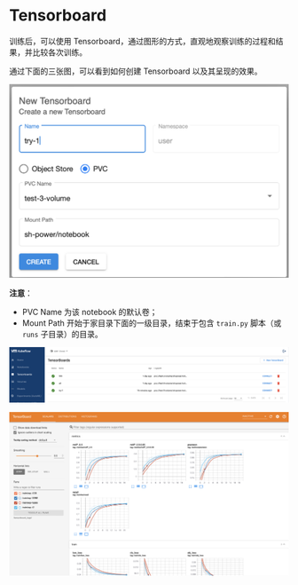 # Tensorboard

训练后，可以使用 Tensorboard，通过图形的方式，直观地观察训练的过程和结果，并比较各次训练。

通过下面的三张图，可以看到如何创建 Tensorboard 以及其呈现的效果。

![创建](pics/tensorboard-set.png)

**注意**：

- PVC Name 为该 notebook 的默认卷；
- Mount Path 开始于家目录下面的一级目录，结束于包含 `train.py` 脚本（或 `runs` 子目录）的目录。

![列表](pics/tensorboard-list.png)

![效果](pics/tensorboard-display.png)
